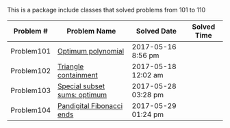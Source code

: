 This is a package include classes that solved problems from 101 to 110


|   Problem #   | Problem Name  |  Solved Date  |  Solved Time  |
| ------------- | ------------- | ------------- | ------------- |
|   Problem101  | [Optimum polynomial](https://projecteuler.net/problem=101)  | 2017-05-16 8:56 pm |
|   Problem102  | [Triangle containment](https://projecteuler.net/problem=102)  | 2017-05-18 12:02 am |
|   Problem103  | [Special subset sums: optimum](https://projecteuler.net/problem=103)  | 2017-05-28 03:28 pm |
|   Problem104  | [Pandigital Fibonacci ends](https://projecteuler.net/problem=104)  | 2017-05-29 01:24 pm |



